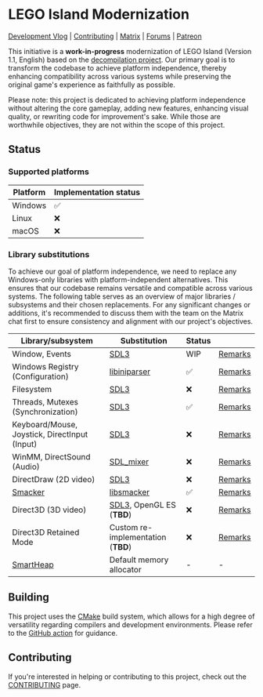 # LEGO Island Modernization

[Development Vlog](https://www.youtube.com/playlist?list=PLbpl-gZkNl2COf_bB6cfgTapD5WduAfPz) | [Contributing](/CONTRIBUTING.md) | [Matrix](https://matrix.to/#/#isledecomp:matrix.org) | [Forums](https://forum.mattkc.com/viewforum.php?f=1) | [Patreon](https://www.patreon.com/mattkc)
  
This initiative is a **work-in-progress** modernization of LEGO Island (Version 1.1, English) based on the [decompilation project](https://github.com/isledecomp/isle). Our primary goal is to transform the codebase to achieve platform independence, thereby enhancing compatibility across various systems while preserving the original game's experience as faithfully as possible.

Please note: this project is dedicated to achieving platform independence without altering the core gameplay, adding new features, enhancing visual quality, or rewriting code for improvement's sake. While those are worthwhile objectives, they are not within the scope of this project.

## Status

### Supported platforms

| Platform | Implementation status |
| - | - | 
| Windows | ✅ | 
| Linux | ❌ |
| macOS | ❌ |

### Library substitutions

To achieve our goal of platform independence, we need to replace any Windows-only libraries with platform-independent alternatives. This ensures that our codebase remains versatile and compatible across various systems. The following table serves as an overview of major libraries / subsystems and their chosen replacements. For any significant changes or additions, it's recommended to discuss them with the team on the Matrix chat first to ensure consistency and alignment with our project's objectives.

| Library/subsystem | Substitution | Status | |
| - | - | - | - |
| Window, Events | [SDL3](https://www.libsdl.org/) | WIP | [Remarks](https://github.com/search?q=repo%3Aisledecomp%2Fisle-portable+%22%2F%2F+%5Blibrary%3Awindow%5D%22&type=code) |
| Windows Registry (Configuration) | [libiniparser](https://github.com/ndevilla/iniparser) | ✅ | [Remarks](https://github.com/search?q=repo%3Aisledecomp%2Fisle-portable+%22%2F%2F+%5Blibrary%3Aconfig%5D%22&type=code) |
| Filesystem | [SDL3](https://www.libsdl.org/) | ❌ | [Remarks](https://github.com/search?q=repo%3Aisledecomp%2Fisle-portable+%22%2F%2F+%5Blibrary%3Afilesystem%5D%22&type=code) |
| Threads, Mutexes (Synchronization) | [SDL3](https://www.libsdl.org/) | ✅ | [Remarks](https://github.com/search?q=repo%3Aisledecomp%2Fisle-portable+%22%2F%2F+%5Blibrary%3Asynchronization%5D%22&type=code) |
| Keyboard/Mouse, Joystick, DirectInput (Input) | [SDL3](https://www.libsdl.org/) | ❌ | [Remarks](https://github.com/search?q=repo%3Aisledecomp%2Fisle-portable+%22%2F%2F+%5Blibrary%3Ainput%5D%22&type=code) |
| WinMM, DirectSound (Audio) | [SDL_mixer](https://github.com/libsdl-org/SDL_mixer) | ❌ | [Remarks](https://github.com/search?q=repo%3Aisledecomp%2Fisle-portable+%22%2F%2F+%5Blibrary%3Aaudio%5D%22&type=code) |
| DirectDraw (2D video) | [SDL3](https://www.libsdl.org/) | ❌ | [Remarks](https://github.com/search?q=repo%3Aisledecomp%2Fisle-portable+%22%2F%2F+%5Blibrary%3A2d%5D%22&type=code) |
| [Smacker](https://github.com/isledecomp/isle/tree/master/3rdparty/smacker) | [libsmacker](https://github.com/foxtacles/libsmacker) | ✅ | [Remarks](https://github.com/search?q=repo%3Aisledecomp%2Fisle-portable%20%22%2F%2F%20%5Blibrary%3Alibsmacker%5D%22&type=code) |
| Direct3D (3D video) | [SDL3](https://www.libsdl.org/), OpenGL ES (**TBD**) | ❌ | [Remarks](https://github.com/search?q=repo%3Aisledecomp%2Fisle-portable+%22%2F%2F+%5Blibrary%3A3d%5D%22&type=code) |
| Direct3D Retained Mode | Custom re-implementation (**TBD**) | ❌ | [Remarks](https://github.com/search?q=repo%3Aisledecomp%2Fisle-portable+%22%2F%2F+%5Blibrary%3Aretained%5D%22&type=code) |
| [SmartHeap](https://github.com/isledecomp/isle/tree/master/3rdparty/smartheap) | Default memory allocator | - | - |

## Building

This project uses the [CMake](https://cmake.org/) build system, which allows for a high degree of versatility regarding compilers and development environments. Please refer to the [GitHub action](/.github/workflows//build.yml) for guidance.

## Contributing

If you're interested in helping or contributing to this project, check out the [CONTRIBUTING](/CONTRIBUTING.md) page.
